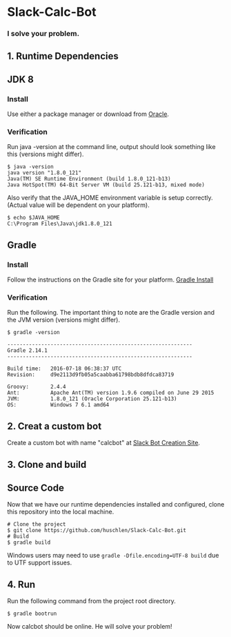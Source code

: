 # Slack-Calc-Bot
### I solve your problem.

## 1. Runtime Dependencies

## JDK 8

### Install
Use either a package manager or download from
[Oracle](http://www.oracle.com/technetwork/java/javase/downloads/jdk8-downloads-2133151.html).

### Verification
Run java -version at the command line, output should look something like this (versions might differ).

    $ java -version
    java version "1.8.0_121"
    Java(TM) SE Runtime Environment (build 1.8.0_121-b13)
    Java HotSpot(TM) 64-Bit Server VM (build 25.121-b13, mixed mode)


Also verify that the JAVA_HOME environment variable is setup correctly. (Actual value will be dependent on your platform).

    $ echo $JAVA_HOME
    C:\Program Files\Java\jdk1.8.0_121


## Gradle

### Install
Follow the instructions on the Gradle site for your platform.
[Gradle Install](https://gradle.org/install)

### Verification
Run the following.  The important thing to note are the Gradle version and the JVM version (versions might differ).

    $ gradle -version

    ------------------------------------------------------------
    Gradle 2.14.1
    ------------------------------------------------------------

    Build time:   2016-07-18 06:38:37 UTC
    Revision:     d9e2113d9fb05a5caabba61798bdb8dfdca83719

    Groovy:       2.4.4
    Ant:          Apache Ant(TM) version 1.9.6 compiled on June 29 2015
    JVM:          1.8.0_121 (Oracle Corporation 25.121-b13)
    OS:           Windows 7 6.1 amd64
    
## 2. Creat a custom bot
Create a custom bot with name "calcbot" at [Slack Bot Creation Site](https://my.slack.com/services/new/bot).

## 3. Clone and build
## Source Code
Now that we have our runtime dependencies installed and configured, clone this repository into the local machine.

    # Clone the project
    $ git clone https://github.com/huschlen/Slack-Calc-Bot.git
    # Build
    $ gradle build

Windows users may need to use `gradle -Dfile.encoding=UTF-8 build` due to UTF support issues.

## 4. Run
Run the following command from the project root directory.

    $ gradle bootrun
    
Now calcbot should be online.  He will solve your problem!
